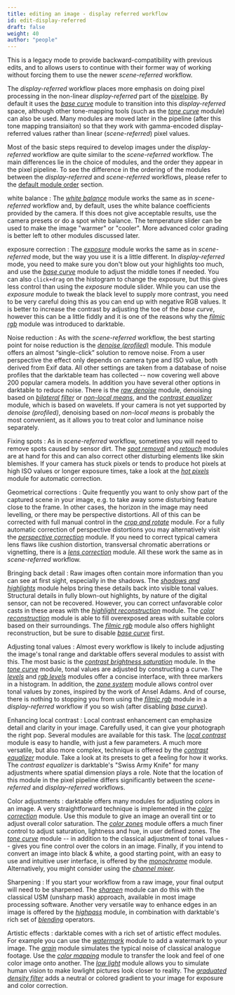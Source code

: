 ```yaml
---
title: editing an image - display referred workflow
id: edit-display-referred
draft: false
weight: 40
author: "people"
---
```


This is a legacy mode to provide backward-compatibility with previous edits, and to allows users to continue with their former way of working without forcing them to use the newer _scene-referred_ workflow. 

The _display-referred_ workflow places more emphasis on doing pixel processing in the non-linear _display-referred_ part of the [pixelpipe](../../darkroom/processing-modules-and-pixelpipe/_index.md). By default it uses the [_base curve_](../../module-reference/processing-modules/base-curve.md) module to transition into this _display-referred_ space, although other tone-mapping tools (such as the [_tone curve_](../../module-reference/processing-modules/tone-curve) module) can also be used. Many modules are moved later in the pipeline (after this tone mapping transiaiton) so that they work with gamma-encoded display-referred values rather than linear (_scene-referred_) pixel values. 

Most of the basic steps required to develop images under the _display-referred_ workflow are quite similar to the _scene-referred_ workflow. The main differences lie in the choice of modules, and the order they appear in the pixel pipeline.  To see the difference in the ordering of the modules between the _display-referred_ and _scene-referred_ workflows, please refer to the [default module order](../../special-topics/module-order.md) section.

white balance
: The [_white balance_](../../module-reference/processing-modules/white-balance.md) module works the same as in _scene-referred_ workflow and, by default, uses the white balance coefficients provided by the camera. If this does not give acceptable results, use the camera presets or do a spot white balance. The temperature slider can be used to make the image "warmer" or "cooler". More advanced color grading is better left to other modules discussed later.

exposure correction
: The [_exposure_](../../module-reference/processing-modules/exposure.md) module works the same as in _scene-referred_ mode, but the way you use it is a little different. In _display-referred_ mode, you need to make sure you don't blow out your highlights too much, and use the [_base curve_](../../module-reference/processing-modules/base-curve.md) module to adjust the middle tones if needed. You can also `click+drag` on the histogram to change the exposure, but this gives less control than using the _exposure_ module slider. While you can use the _exposure_ module to tweak the black level to supply more contrast, you need to be very careful doing this as you can end up with negative RGB values. It is better to increase the contrast by adjusting the toe of the _base curve_, however this can be a little fiddly and it is one of the reasons why the [_filmic rgb_](../../module-reference/processing-modules/filmic-rgb.md) module was introduced to darktable. 

Noise reduction
: As with the _scene-referred_ workflow, the best starting point for noise reduction is the [_denoise (profiled)_](../../module-reference/processing-modules/denoise-profiled.md) module. This module offers an almost “single-click” solution to remove noise. From a user perspective the effect only depends on camera type and ISO value, both derived from Exif data. All other settings are taken from a database of noise profiles that the darktable team has collected -- now covering well above 200 popular camera models. In addition you have several other options in darktable to reduce noise. There is the [_raw denoise_](../../module-reference/processing-modules/raw-denoise.mf) module, denoising based on [_bilateral filter_](../../module-reference/processing-modules/denoise-bilateral-filter.md) or [_non-local means_](../../module-reference/processing-modules/denoise-non-local-means.md), and the [_contrast equalizer_](../../module-reference/processing-modules/contrast-equalizer.md) module, which is based on wavelets. If your camera is not yet supported by _denoise (profiled)_, denoising based on _non-local means_ is probably the most convenient, as it allows you to treat color and luminance noise separately.

Fixing spots
: As in _scene-referred_ workflow, sometimes you will need to remove spots caused by sensor dirt. The [_spot removal_](../../module-reference/processing-modules/spot-removal.md) and [_retouch_](../../module-reference/processing-modules/retouch.md) modules are at hand for this and can also correct other disturbing elements like skin blemishes. If your camera has stuck pixels or tends to produce hot pixels at high ISO values or longer exposure times, take a look at the [_hot pixels_](../../module-reference/processing-modules/hot-pixels.md) module for automatic correction.

Geometrical corrections
: Quite frequently you want to only show part of the captured scene in your image, e.g. to take away some disturbing feature close to the frame. In other cases, the horizon in the image may need levelling, or there may be perspective distortions. All of this can be corrected with full manual control in the [_crop and rotate_](../../module-reference/processing-modules/crop-rotate.md) module. For a fully automatic correction of perspective distortions you may alternatively visit the [_perspective correction_](../../module-reference/processing-modules/perspective-correction.md) module. If you need to correct typical camera lens flaws like cushion distortion, transversal chromatic aberrations or vignetting, there is a [_lens correction_](../../module-reference/processing-modules/lens-correction.md) module. All these work the same as in _scene-referred_ workflow.

Bringing back detail
: Raw images often contain more information than you can see at first sight, especially in the shadows. The [_shadows and highlights_](../../module-reference/processing-modules/shadows-and-highlights.md) module helps bring these details back into visible tonal values. Structural details in fully blown-out highlights, by nature of the digital sensor, can not be recovered. However, you can correct unfavorable color casts in these areas with the [_highlight reconstruction_](../../module-reference/processing-modules/highlight-reconstruction.md) module. The [_color reconstruction_](../../module-reference/processing-modules/color-reconstruction.md) module is able to fill overexposed areas with suitable colors based on their surroundings. The [_filmic rgb_](../../module-reference/processing-modules/filmic-rgb.md) module also offers highlight reconstruction, but be sure to disable [_base curve_](../../module-reference/processing-modules/base-curve.md) first.

Adjusting tonal values
: Almost every workflow is likely to include adjusting the image's tonal range and darktable offers several modules to assist with this. The most basic is the [_contrast brightness saturation_](../../module-reference/processing-modules/contrast-brightness-saturation.md) module. In the [_tone curve_](../../module-reference/processing-modules/tone-curve.md) module, tonal values are adjusted by constructing a curve. The [_levels_](../../module-reference/processing-modules/levels.md) and [_rgb levels_](../../module-reference/processing-modules/rgb-levels.md) modules offer a concise interface, with three markers in a histogram. In addition, the [_zone system_](../../module-reference/processing-modules/zone-system.md) module allows control over tonal values by zones, inspired by the work of Ansel Adams. And of course, there is nothing to stopping you from using the [_filmic rgb_](../../module-reference/processing-modules/filmic-rgb.md) module in a _display-referred_ workflow if you so wish (after disabling [_base curve_](../../module-reference/processing-modules/base-curve.md)).

Enhancing local contrast
: Local contrast enhancement can emphasize detail and clarity in your image. Carefully used, it can give your photograph the right pop. Several modules are available for this task. The [_local contrast_](../../module-reference/processing-modules/local-contrast.md) module is easy to handle, with just a few parameters. A much more versatile, but also more complex, technique is offered by the [_contrast equalizer_](../../module-reference/processing-modules/contrast-equalizer.md) module. Take a look at its presets to get a feeling for how it works. The _contrast equalizer_ is darktable's "Swiss Army Knife" for many adjustments where spatial dimension plays a role. Note that the location of this module in the pixel pipeline differs significantly between the _scene-referred_ and _display-referred_ workflows.

Color adjustments
: darktable offers many modules for adjusting colors in an image. A very straightforward technique is implemented in the [_color correction_](../../module-reference/processing-modules/color-correction.md) module. Use this module to give an image an overall tint or to adjust overall color saturation. The [_color zones_](../../module-reference/processing-modules/color-zones.md) module offers a much finer control to adjust saturation, lightness and hue, in user defined zones. The [_tone curve_](../../module-reference/processing-modules/tone-curve.md) module -- in addition to the classical adjustment of tonal values -- gives you fine control over the colors in an image. Finally, if you intend to convert an image into black & white, a good starting point, with an easy to use and intuitive user interface, is offered by the [_monochrome_](../../module-reference/processing-modules/monochrome.md) module. Alternatively, you might consider using the [_channel mixer_](../../module-reference/processing-modules/channel-mixer.md).

Sharpening
: If you start your workflow from a raw image, your final output will need to be sharpened. The [_sharpen_](../../module-reference/processing-modules/sharpen.md) module can do this with the classical USM (unsharp mask) approach, available in most image processing software. Another very versatile way to enhance edges in an image is offered by the [_highpass_](../../module-reference/processing-modules/highpass.md) module, in combination with darktable's rich set of [_blending_](../../darkroom/masking-and-blending/blend-modes.md) operators.

Artistic effects
: darktable comes with a rich set of artistic effect modules. For example you can use the [_watermark_](../../module-reference/processing-modules/watermark.md) module to add a watermark to your image. The [_grain_](../../module-reference/processing-modules/grain.md) module simulates the typical noise of classical analogue footage. Use the [_color mapping_](../../module-reference/processing-modules/color-mapping.md) module to transfer the look and feel of one color image onto another. The [_low light_](../../module-reference/processing-modules/lowlight-vision.md) module allows you to simulate human vision to make lowlight pictures look closer to reality. The [_graduated density filter_](../../module-reference/processing-modules/graduated-density.md) adds a neutral or colored gradient to your image for exposure and color correction.  

